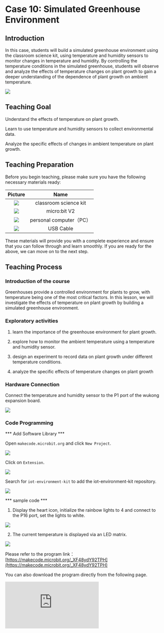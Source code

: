 ﻿---
sidebar_position: 10
sidebar_label: Case 10:Simulated Greenhouse Environment
---

# Case 10: Simulated Greenhouse Environment

## Introduction

In this case, students will build a simulated greenhouse environment using the classroom science kit, using temperature and humidity sensors to monitor changes in temperature and humidity. By controlling the temperature conditions in the simulated greenhouse, students will observe and analyze the effects of temperature changes on plant growth to gain a deeper understanding of the dependence of plant growth on ambient temperature.

![](https://wiki-media-ef.oss-cn-hongkong.aliyuncs.com/docs/microbit/interesting-case/classroom-science-pack/cases-libraries/images/classroom-science-pack-case-10-01.png)

## Teaching Goal

Understand the effects of temperature on plant growth.

Learn to use temperature and humidity sensors to collect environmental data.

Analyze the specific effects of changes in ambient temperature on plant growth.

## Teaching Preparation

Before you begin teaching, please make sure you have the following necessary materials ready:

| Picture | Name |
| :-: | :-: |
| ![](https://wiki-media-ef.oss-cn-hongkong.aliyuncs.com/docs/microbit/interesting-case/classroom-science-pack/cases-libraries/images/classroom-science-pack-case-01-02.png) | classroom science kit |
| ![](https://wiki-media-ef.oss-cn-hongkong.aliyuncs.com/docs/microbit/interesting-case/microbit-smart-climate-kit/cases-libraries/images/microbit-smart-climate-kit-case-01-03.png) | micro:bit V2 |
| ![](https://wiki-media-ef.oss-cn-hongkong.aliyuncs.com/docs/microbit/interesting-case/microbit-smart-climate-kit/cases-libraries/images/microbit-smart-climate-kit-case-01-04.png) | personal computer（PC） |
| ![](https://wiki-media-ef.oss-cn-hongkong.aliyuncs.com/docs/microbit/interesting-case/microbit-smart-climate-kit/cases-libraries/images/microbit-smart-climate-kit-case-01-05.png) | USB Cable |

These materials will provide you with a complete experience and ensure that you can follow through and learn smoothly. If you are ready for the above, we can move on to the next step.

## Teaching Process

### Introduction of the course

Greenhouses provide a controlled environment for plants to grow, with temperature being one of the most critical factors. In this lesson, we will investigate the effects of temperature on plant growth by building a simulated greenhouse environment.

### Exploratory activities

1. learn the importance of the greenhouse environment for plant growth.

2. explore how to monitor the ambient temperature using a temperature and humidity sensor.

3. design an experiment to record data on plant growth under different temperature conditions.

4. analyze the specific effects of temperature changes on plant growth

### Hardware Connection

Connect the temperature and humidity sensor to the P1 port of the wukong expansion board.

![](https://wiki-media-ef.oss-cn-hongkong.aliyuncs.com/docs/microbit/interesting-case/classroom-science-pack/cases-libraries/images/classroom-science-pack-case-01-06.png)

### Code Programming

*** Add Software Library ***

Open ``makecode.microbit.org`` and click ``New Project``.

![](https://wiki-media-ef.oss-cn-hongkong.aliyuncs.com/docs/microbit/interesting-case/classroom-science-pack/images/classroom-science-pack-add-extensions-01.png)

Click on ``Extension``.

![](https://wiki-media-ef.oss-cn-hongkong.aliyuncs.com/docs/microbit/interesting-case/classroom-science-pack/images/classroom-science-pack-add-extensions-02.png)

Search for ``iot-environment-kit`` to add the iot-environment-kit repository.

![](https://wiki-media-ef.oss-cn-hongkong.aliyuncs.com/docs/microbit/interesting-case/classroom-science-pack/images/classroom-science-pack-add-extensions-03.png)

*** sample code ***

1. Display the heart icon, initialize the rainbow lights to 4 and connect to the P16 port, set the lights to white.

![](https://wiki-media-ef.oss-cn-hongkong.aliyuncs.com/docs/microbit/interesting-case/classroom-science-pack/cases-libraries/images/classroom-science-pack-case-10-09.png)

2. The current temperature is displayed via an LED matrix.

![](https://wiki-media-ef.oss-cn-hongkong.aliyuncs.com/docs/microbit/interesting-case/classroom-science-pack/cases-libraries/images/classroom-science-pack-case-10-10.png)

Please refer to the program link：[https://makecode.microbit.org/_XF48ydY92TPH](https://makecode.microbit.org/_XF48ydY92TPH)

You can also download the program directly from the following page.

<div
    style={{
        position: 'relative',
        paddingBottom: '60%',
        overflow: 'hidden',
    }}
>
    <iframe
        src="https://makecode.microbit.org/_XF48ydY92TPH"
        frameborder="0"
        sandbox="allow-popups allow-forms allow-scripts allow-same-origin"
        style={{
            position: 'absolute',
            width: '100%',
            height: '100%',
        }}
    />
</div>
*** Download the program***

Use the USB cable to connect the PC to the micro:bit V2.

![](https://wiki-media-ef.oss-cn-hongkong.aliyuncs.com/docs/microbit/interesting-case/microbit-smart-climate-kit/cases-libraries/images/connect-microbit.gif)

After a successful connection, a disk drive named `MICROBIT` is recognized on the computer.

![](https://wiki-media-ef.oss-cn-hongkong.aliyuncs.com/docs/microbit/interesting-case/microbit-smart-climate-kit/cases-libraries/images/microbit-drive.png)

Click![](https://wiki-media-ef.oss-cn-hongkong.aliyuncs.com/docs/microbit/interesting-case/microbit-smart-climate-kit/cases-libraries/images/download-01.png)，Choose`Connect Device`。

![](https://wiki-media-ef.oss-cn-hongkong.aliyuncs.com/docs/microbit/interesting-case/microbit-smart-climate-kit/cases-libraries/images/download-02.png)

Click![](https://wiki-media-ef.oss-cn-hongkong.aliyuncs.com/docs/microbit/interesting-case/microbit-smart-climate-kit/cases-libraries/images/download-03.png)。

![](https://wiki-media-ef.oss-cn-hongkong.aliyuncs.com/docs/microbit/interesting-case/microbit-smart-climate-kit/cases-libraries/images/download-04.png)

Click![](https://wiki-media-ef.oss-cn-hongkong.aliyuncs.com/docs/microbit/interesting-case/microbit-smart-climate-kit/cases-libraries/images/download-05.png)。

![](https://wiki-media-ef.oss-cn-hongkong.aliyuncs.com/docs/microbit/interesting-case/microbit-smart-climate-kit/cases-libraries/images/download-06.png)


Select `BBC micro:bit CMSIS-DAP` in the pop-up window and then select Connect, and at this point, our micro:bit has connected successfully.

![](https://wiki-media-ef.oss-cn-hongkong.aliyuncs.com/docs/microbit/interesting-case/microbit-smart-climate-kit/cases-libraries/images/download-07.png)

Click to download the program.

![](https://wiki-media-ef.oss-cn-hongkong.aliyuncs.com/docs/microbit/interesting-case/microbit-smart-climate-kit/cases-libraries/images/download-08.png)


### Teamwork & Presentation

Students are divided into small groups and work together to create and program cases.

Students are encouraged to cooperate, communicate and share their experiences with each other.

Each group will have the opportunity to show the cases they have made and demonstrate to the other groups.

*** Expected results: the rainbow light is always on when the machine is turned on, temperature changes in the simulated greenhouse are monitored by the temperature and humidity sensors, and the effects of these changes on plant growth are observed and recorded. ***



### Summary and Reflection

Review the course content and remind students what knowledge and skills they have acquired.

Lead students in a discussion of the problems and difficulties they encountered during the production process and how they were resolved.

Guide students to think about the use of simulated greenhouse environments in modern agriculture.

## Expanding Knowledge

*** Plant response to temperature ***
Plant growth rate, flowering time and fruiting rate are all closely related to temperature. Different plants have different adaptations to temperature and understanding these characteristics is essential for agricultural cultivation.

*** Greenhouse effect ***
A greenhouse raises the internal temperature by trapping solar radiation, creating a warm and stable environment for plants to grow.

*** Environmental Monitoring ***
In modern agriculture, environmental monitoring is key to ensuring healthy crop growth. By monitoring environmental factors such as temperature, humidity, and light, farmers can make timely adjustments to greenhouse conditions to optimize crop growth.
